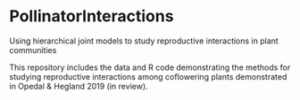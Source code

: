 # PollinatorInteractions
Using hierarchical joint models to study reproductive interactions in plant communities

This repository includes the data and R code demonstrating the methods for studying reproductive interactions among coflowering plants demonstrated in Opedal & Hegland 2019 (in review).
